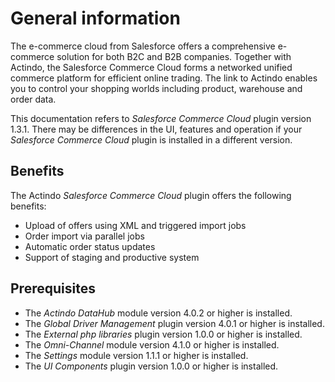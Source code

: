# General information

The e-commerce cloud from Salesforce offers a comprehensive e-commerce solution for both B2C and B2B companies. Together with Actindo, the Salesforce Commerce Cloud forms a networked unified commerce platform for efficient online trading. The link to Actindo enables you to control your shopping worlds including product, warehouse and order data.

This documentation refers to *Salesforce Commerce Cloud* plugin version 1.3.1. There may be differences in the UI, features and operation if your *Salesforce Commerce Cloud* plugin is installed in a different version.


## Benefits

The Actindo *Salesforce Commerce Cloud* plugin offers the following benefits:

- Upload of offers using XML and triggered import jobs
- Order import via parallel jobs
- Automatic order status updates
- Support of staging and productive system


## Prerequisites

- The *Actindo DataHub* module version 4.0.2 or higher is installed.
- The *Global Driver Management* plugin version 4.0.1 or higher is installed.
- The *External php libraries* plugin version 1.0.0 or higher is installed.
- The *Omni-Channel* module version 4.1.0 or higher is installed.
- The *Settings* module version 1.1.1 or higher is installed.
- The *UI Components* plugin version 1.0.0 or higher is installed.
